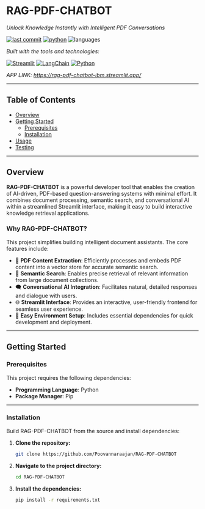 # RAG-PDF-CHATBOT

*Unlock Knowledge Instantly with Intelligent PDF Conversations*

[![last commit](https://img.shields.io/badge/last%20commit-yesterday-brightgreen)](https://github.com/Poovannaraajan/RAG-PDF-CHATBOT)
[![python](https://img.shields.io/badge/python-100%25-blue)](https://www.python.org/)
![languages](https://img.shields.io/badge/languages-1-lightgrey)

*Built with the tools and technologies:*

[![Streamlit](https://img.shields.io/badge/-Streamlit-red)](https://streamlit.io/)
[![LangChain](https://img.shields.io/badge/-LangChain-black)](https://www.langchain.com/)
[![Python](https://img.shields.io/badge/-Python-blue)](https://www.python.org/)

*APP LINK: https://rag-pdf-chatbot-ibm.streamlit.app/*

---

## Table of Contents

- [Overview](#overview)
- [Getting Started](#getting-started)
  - [Prerequisites](#prerequisites)
  - [Installation](#installation)
- [Usage](#usage)
- [Testing](#testing)

---

## Overview

**RAG-PDF-CHATBOT** is a powerful developer tool that enables the creation of AI-driven, PDF-based question-answering systems with minimal effort. It combines document processing, semantic search, and conversational AI within a streamlined Streamlit interface, making it easy to build interactive knowledge retrieval applications.

### Why RAG-PDF-CHATBOT?

This project simplifies building intelligent document assistants. The core features include:

- 🧾 **PDF Content Extraction**: Efficiently processes and embeds PDF content into a vector store for accurate semantic search.
- 🧠 **Semantic Search**: Enables precise retrieval of relevant information from large document collections.
- 🗨️ **Conversational AI Integration**: Facilitates natural, detailed responses and dialogue with users.
- 🌐 **Streamlit Interface**: Provides an interactive, user-friendly frontend for seamless user experience.
- 🧰 **Easy Environment Setup**: Includes essential dependencies for quick development and deployment.

---

## Getting Started

### Prerequisites

This project requires the following dependencies:

- **Programming Language**: Python  
- **Package Manager**: Pip

---

### Installation

Build RAG-PDF-CHATBOT from the source and install dependencies:

1. **Clone the repository:**

    ```bash
    git clone https://github.com/Poovannaraajan/RAG-PDF-CHATBOT
    ```

2. **Navigate to the project directory:**

    ```bash
    cd RAG-PDF-CHATBOT
    ```

3. **Install the dependencies:**

    ```bash
    pip install -r requirements.txt
    ```
